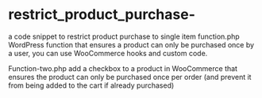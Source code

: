 # restrict_product_purchase-
a code snippet to restrict product purchase to single item
function.php
WordPress function that ensures a product can only be purchased once by a user, you can use WooCommerce hooks and custom code.

Function-two.php
add a checkbox to a product in WooCommerce that ensures the product can only be purchased once per order (and prevent it from being added to the cart if already purchased)
